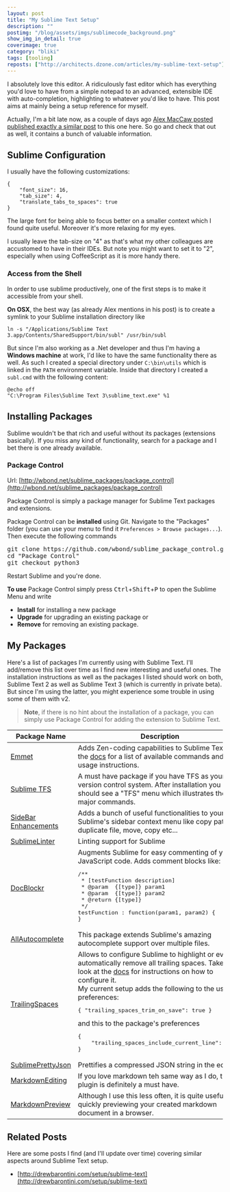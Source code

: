 ```yaml
---
layout: post
title: "My Sublime Text Setup"
description: ""
postimg: "/blog/assets/imgs/sublimecode_background.png"
show_img_in_detail: true
coverimage: true
category: "bliki"
tags: [tooling]
reposts: ["http://architects.dzone.com/articles/my-sublime-text-setup"]
---
```


I absolutely love this editor. A ridiculously fast editor which has everything you'd love to have from a simple notepad to an advanced, extensible IDE with auto-completion, highlighting to whatever you'd like to have. This post aims at mainly being a setup reference for myself.

Actually, I'm a bit late now, as a couple of days ago [Alex MacCaw posted published exactly a similar post](http://blog.alexmaccaw.com/sublime-text) to this one here. So go and check that out as well, it contains a bunch of valuable information.

## Sublime Configuration

I usually have the following customizations:

    {
        "font_size": 16,
        "tab_size": 4,
        "translate_tabs_to_spaces": true
    }

The large font for being able to focus better on a smaller context which I found quite useful. Moreover it's more relaxing for my eyes.

I usually leave the tab-size on "4" as that's what my other colleagues are accustomed to have in their IDEs. But note you might want to set it to "2", especially when using CoffeeScript as it is more handy there.

### Access from the Shell

In order to use sublime productively, one of the first steps is to make it accessible from your shell.

**On OSX**, the best way (as already Alex mentions in his post) is to create a symlink to your Sublime installation directory like

    ln -s "/Applications/Sublime Text 3.app/Contents/SharedSupport/bin/subl" /usr/bin/subl

But since I'm also working as a .Net developer and thus I'm having a **Windows machine** at work, I'd like to have the same functionality there as well. As such I created a special directory under `C:\bin\utils` which is linked in the `PATH` environment variable. Inside that directory I created a `subl.cmd` with the following content:

    @echo off
    "C:\Program Files\Sublime Text 3\sublime_text.exe" %1

## Installing Packages

Sublime wouldn't be that rich and useful without its packages (extensions basically). If you miss any kind of functionality, search for a package and I bet there is one already available.

### Package Control

Url: [http://wbond.net/sublime_packages/package_control](http://wbond.net/sublime_packages/package_control)

Package Control is simply a package manager for Sublime Text packages and extensions.

Package Control can be **installed** using Git. Navigate to the "Packages" folder (you can use your menu to find it `Preferences > Browse packages...`). Then execute the following commands

<pre class="nohighlight">
git clone https://github.com/wbond/sublime_package_control.git "Package Control"
cd "Package Control"
git checkout python3
</pre>

Restart Sublime and you're done.

**To use** Package Control simply press <kbd>Ctrl</kbd>+<kbd>Shift</kbd>+<kbd>P</kbd> to open the Sublime Menu and write

- **Install** for installing a new package
- **Upgrade** for upgrading an existing package or
- **Remove** for removing an existing package.

## My Packages

Here's a list of packages I'm currently using with Sublime Text. I'll add/remove this list over time as I find new interesting and useful ones. The installation instructions as well as the packages I listed should work on both, Sublime Text 2 as well as Sublime Text 3 (which is currently in private beta). But since I'm using the latter, you might experience some trouble in using some of them with v2.

> **Note**, if there is no hint about the installation of a package, you can simply use Package Control for adding the extension to Sublime Text.

<table class="table table-striped">
  <thead>
    <th>Package Name</th>
    <th>Description</th>
  </thead>
  <tbody>
    <tr>
        <td><a href="https://github.com/sergeche/emmet-sublime">Emmet</a></td>
        <td>Adds Zen-coding capabilities to Sublime Text. See the <a href="https://github.com/sergeche/emmet-sublime#available-actions">docs</a> for a list of available commands and usage instructions.</td>
    </tr>
    <tr>
        <td><a href="https://bitbucket.org/CDuke/sublime-tfs/wiki/Home">Sublime TFS</a></td>
        <td>A must have package if you have TFS as your version control system. After installation you should see a "TFS" menu which illustrates the major commands.</td>
    </tr>
    <tr>
        <td><a href="https://github.com/titoBouzout/SideBarEnhancements">SideBar Enhancements</a></td>
        <td>Adds a bunch of useful functionalities to your Sublime's sidebar context menu like copy path, duplicate file, move, copy etc...</td>
    </tr>
    <tr>
        <td><a href="https://github.com/SublimeLinter/SublimeLinter">SublimeLinter</a></td>
        <td>Linting support for Sublime</td>
    </tr>
    <tr>
        <td><a href="https://github.com/spadgos/sublime-jsdocs">DocBlockr</a></td>
        <td>
            Augments Sublime for easy commenting of your JavaScript code. Adds comment blocks like:
            <pre>
/**
 * [testFunction description]
 * @param  {[type]} param1
 * @param  {[type]} param2
 * @return {[type]}
 */
testFunction : function(param1, param2) {
}
</pre>
        </td>
    </tr>
    <tr>
        <td><a href="https://github.com/alienhard/SublimeAllAutocomplete">AllAutocomplete</a></td>
        <td>This package extends Sublime's amazing autocomplete support over multiple files.</td>
    </tr>
    <tr>
        <td><a href="https://github.com/SublimeText/TrailingSpaces">TrailingSpaces</a></td>
        <td>Allows to configure Sublime to highlight or even automatically remove all trailing spaces. Take a look at the <a href="https://github.com/SublimeText/TrailingSpaces">docs</a> for instructions on how to configure it.<br/>
            My current setup adds the following to the user preferences:
            <pre>
{ "trailing_spaces_trim_on_save": true }</pre>
            and this to the package's preferences
            <pre>
{
    "trailing_spaces_include_current_line": false
}</pre>
        </td>
    </tr>
    <tr>
        <td><a href="https://github.com/dzhibas/SublimePrettyJson">SublimePrettyJson</a></td>
        <td>Prettifies a compressed JSON string in the editor.</td>
    </tr>
    <tr>
        <td><a href="https://github.com/ttscoff/MarkdownEditing">MarkdownEditing</a></td>
        <td>If you love markdown teh same way as I do, this plugin is definitely a must have.</td>
    </tr>
    <tr>
        <td><a href="https://github.com/revolunet/sublimetext-markdown-preview">MarkdownPreview</a></td>
        <td>Although I use this less often, it is quite useful for quickly previewing your created markdown document in a browser.</td>
    </tr>
  </tbody>
</table>

## Related Posts

Here are some posts I find (and I'll update over time) covering similar aspects around Sublime Text setup.

- [http://drewbarontini.com/setup/sublime-text](http://drewbarontini.com/setup/sublime-text)